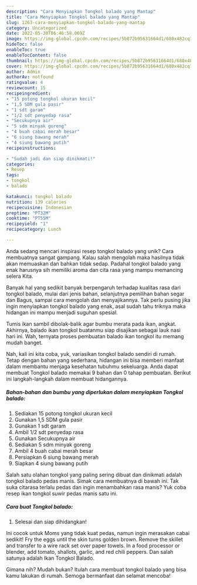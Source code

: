 ```yaml
---
description: "Cara Menyiapkan Tongkol balado yang Mantap"
title: "Cara Menyiapkan Tongkol balado yang Mantap"
slug: 1263-cara-menyiapkan-tongkol-balado-yang-mantap
category: Uncategorized
date: 2022-05-30T06:46:58.069Z
image: https://img-global.cpcdn.com/recipes/5b872b95631664d1/680x482cq70/tongkol-balado-foto-resep-utama.jpg
hideToc: false
enableToc: true
enableTocContent: false
thumbnail: https://img-global.cpcdn.com/recipes/5b872b95631664d1/680x482cq70/tongkol-balado-foto-resep-utama.jpg
cover: https://img-global.cpcdn.com/recipes/5b872b95631664d1/680x482cq70/tongkol-balado-foto-resep-utama.jpg
author: Admin
authorAv: notfound
ratingvalue: 4
reviewcount: 15
recipeingredient:
- "15 potong tongkol ukuran kecil"
- "1,5 SDM gula pasir"
- "1 sdt garam"
- "1/2 sdt penyedap rasa"
- "Secukupnya air"
- "5 sdm minyak goreng"
- "4 buah cabai merah besar"
- "6 siung bawang merah"
- "4 siung bawang putih"
recipeinstructions:

- "Sudah jadi dan siap dinikmati!"
categories:
- Resep
tags:
- tongkol
- balado

katakunci: tongkol balado 
nutrition: 139 calories
recipecuisine: Indonesian
preptime: "PT32M"
cooktime: "PT55M"
recipeyield: "1"
recipecategory: Lunch

---
```





Anda sedang mencari inspirasi resep tongkol balado yang unik? Cara membuatnya sangat gampang. Kalau salah mengolah maka hasilnya tidak akan memuaskan dan bahkan tidak sedap. Padahal tongkol balado yang enak harusnya sih memiliki aroma dan cita rasa yang mampu memancing selera Kita.





Banyak hal yang sedikit banyak berpengaruh terhadap kualitas rasa dari tongkol balado, mulai dari jenis bahan, selanjutnya pemilihan bahan segar dan Bagus, sampai cara mengolah dan menyajikannya. Tak perlu pusing jika ingin menyiapkan tongkol balado yang enak,      asal sudah tahu triknya maka hidangan ini mampu menjadi suguhan spesial.














Tumis ikan sambil dibolak-balik agar bumbu merata pada ikan, angkat. Akhirnya, balado ikan tongkol buatanmu siap disajikan sebagai lauk nasi hari ini. Wah, ternyata proses pembuatan balado ikan tongkol itu memang mudah banget.






Nah, kali ini kita coba, yuk, variasikan tongkol balado sendiri di rumah. Tetap dengan bahan yang sederhana, hidangan ini bisa memberi manfaat dalam membantu menjaga kesehatan tubuhmu sekeluarga. Anda dapat membuat Tongkol balado memakai 9 bahan dan 0 tahap pembuatan. Berikut ini langkah-langkah dalam membuat hidangannya.

<!--inarticleads1-->

##### Bahan-bahan dan bumbu yang diperlukan dalam menyiapkan Tongkol balado:

1. Sediakan 15 potong tongkol ukuran kecil
1. Gunakan 1,5 SDM gula pasir
1. Gunakan 1 sdt garam
1. Ambil 1/2 sdt penyedap rasa
1. Gunakan Secukupnya air
1. Sediakan 5 sdm minyak goreng
1. Ambil 4 buah cabai merah besar
1. Persiapkan 6 siung bawang merah
1. Siapkan 4 siung bawang putih


Salah satu olahan tongkol yang paling sering dibuat dan dinikmati adalah tongkol balado pedas manis. Simak cara membuatnya di bawah ini. Tak suka citarasa terlalu pedas dan ingin menambahkan rasa manis? Yuk coba resep ikan tongkol suwir pedas manis satu ini. 

<!--inarticleads2-->

##### Cara buat Tongkol balado:


1. Selesai dan siap dihidangkan!

Ini cocok untuk Moms yang tidak kuat pedas, namun ingin merasakan cabai sedikit! Fry the eggs until the skin turns golden brown. Remove the skillet and transfer to a wire rack set over paper towels. In a food processor or blender, add tomato, shallots, garlic, and red chili peppers. Dan salah satunya adalah Ikan Tongkol Balado. 

Gimana nih? Mudah bukan? Itulah cara membuat tongkol balado yang bisa kamu lakukan di rumah. Semoga bermanfaat dan selamat mencoba!
